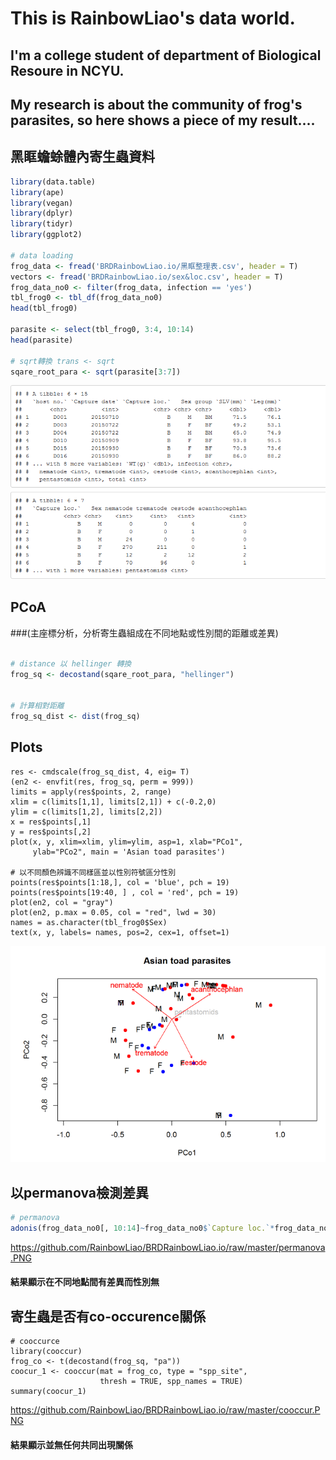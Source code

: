 # This is RainbowLiao's data world.

## I'm a college student of department of Biological Resoure in NCYU. 

## My research is about the community of frog's parasites, so here shows a piece of my result....


## 黑眶蟾蜍體內寄生蟲資料

```r
library(data.table)
library(ape)
library(vegan)
library(dplyr)
library(tidyr)
library(ggplot2)

# data loading
frog_data <- fread('BRDRainbowLiao.io/黑眶整理表.csv', header = T)
vectors <- fread('BRDRainbowLiao.io/sex&loc.csv', header = T)
frog_data_no0 <- filter(frog_data, infection == 'yes')
tbl_frog0 <- tbl_df(frog_data_no0)
head(tbl_frog0)

parasite <- select(tbl_frog0, 3:4, 10:14)
head(parasite)

# sqrt轉換 trans <- sqrt
sqare_root_para <- sqrt(parasite[3:7])
```
![table](https://github.com/RainbowLiao/BRDRainbowLiao.io/raw/master/table.PNG)

## PCoA 

###(主座標分析，分析寄生蟲組成在不同地點或性別間的距離或差異)

```r

# distance 以 hellinger 轉換
frog_sq <- decostand(sqare_root_para, "hellinger")


# 計算相對距離
frog_sq_dist <- dist(frog_sq)

```

## Plots

```{r}
res <- cmdscale(frog_sq_dist, 4, eig= T)
(en2 <- envfit(res, frog_sq, perm = 999))
limits = apply(res$points, 2, range)
xlim = c(limits[1,1], limits[2,1]) + c(-0.2,0)
ylim = c(limits[1,2], limits[2,2])
x = res$points[,1]
y = res$points[,2]
plot(x, y, xlim=xlim, ylim=ylim, asp=1, xlab="PCo1",
     ylab="PCo2", main = 'Asian toad parasites')

# 以不同顏色辨識不同樣區並以性別符號區分性別
points(res$points[1:18,], col = 'blue', pch = 19) 
points(res$points[19:40, ] , col = 'red', pch = 19) 
plot(en2, col = "gray")
plot(en2, p.max = 0.05, col = "red", lwd = 30)
names = as.character(tbl_frog0$Sex)
text(x, y, labels= names, pos=2, cex=1, offset=1)
```

![description](https://github.com/RainbowLiao/BRDRainbowLiao.io/raw/master/PCoA.PNG)

## 以permanova檢測差異

```r
# permanova
adonis(frog_data_no0[, 10:14]~frog_data_no0$`Capture loc.`*frog_data_no0$Sex)

```
https://github.com/RainbowLiao/BRDRainbowLiao.io/raw/master/permanova.PNG

#### 結果顯示在不同地點間有差異而性別無

## 寄生蟲是否有co-occurence關係
```{r}
# cooccurce
library(cooccur)
frog_co <- t(decostand(frog_sq, "pa"))
coocur_1 <- cooccur(mat = frog_co, type = "spp_site",
                    thresh = TRUE, spp_names = TRUE)
summary(coocur_1)

```
https://github.com/RainbowLiao/BRDRainbowLiao.io/raw/master/cooccur.PNG

#### 結果顯示並無任何共同出現關係
